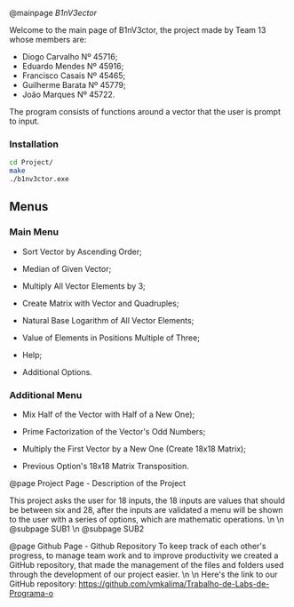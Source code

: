 @mainpage <DFN>B1nV3ector</DFN>

Welcome to the main page of B1nV3ctor, the project made by <c>Team 13</c> whose members are:
* Diogo Carvalho Nº 45716;
* Eduardo Mendes Nº 45916;
* Francisco Casais  Nº 45465;
* Guilherme Barata Nº 45779;
* João Marques Nº 45722.

The program consists of functions around a vector that the user is prompt to input.

### Installation
```bash
cd Project/
make
./b1nv3ctor.exe
```

## Menus
### Main Menu

* Sort Vector by Ascending Order;

* Median of Given Vector;

* Multiply All Vector Elements by 3;

* Create Matrix with Vector and Quadruples;

* Natural Base Logarithm of All Vector Elements;

* Value of Elements in Positions Multiple of Three;

* Help;

* Additional Options.

### Additional Menu

* Mix Half of the Vector with Half of a New One);

* Prime Factorization of the Vector's Odd Numbers;

* Multiply the First Vector by a New One (Create 18x18 Matrix);

* Previous Option's 18x18 Matrix Transposition.


@page Project Page - Description of the Project

This project asks the user for 18 inputs, the 18 inputs are values that  should be between six and 28, after the inputs are validated a menu will be shown to the user with a series of options, which are mathematic operations.
 \n \n
@subpage SUB1 \n
@subpage SUB2

@page Github Page - Github Repository
To keep track of each other's progress, to manage team work and to improve productivity we created a GitHub repository, that made the management of the files and folders used through the development of our project easier. \n \n
Here's the link to our GitHub repository:
https://github.com/vmkalima/Trabalho-de-Labs-de-Programa-o
